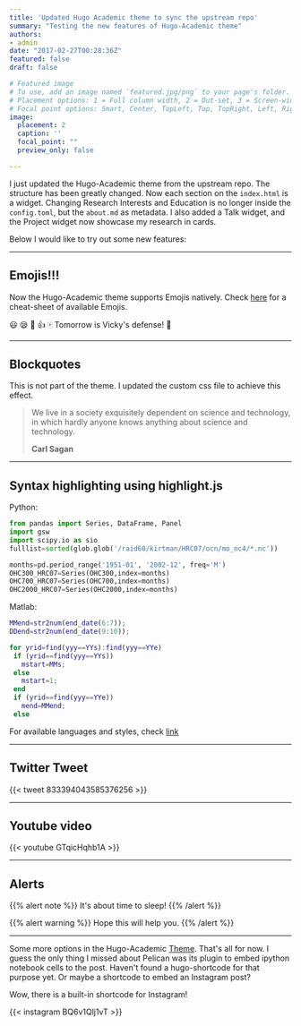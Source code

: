 ```yaml
---
title: 'Updated Hugo Academic theme to sync the upstream repo'
summary: "Testing the new features of Hugo-Academic theme"
authors:
- admin
date: "2017-02-27T00:28:36Z"
featured: false
draft: false

# Featured image
# To use, add an image named `featured.jpg/png` to your page's folder.
# Placement options: 1 = Full column width, 2 = Out-set, 3 = Screen-width
# Focal point options: Smart, Center, TopLeft, Top, TopRight, Left, Right, BottomLeft, Bottom, BottomRight
image:
  placement: 2
  caption: ''
  focal_point: ""
  preview_only: false

---
```


I just updated the Hugo-Academic theme from the upstream repo. The structure has been greatly changed. Now each section on the `index.html` is a widget. Changing Research Interests and Education is no longer inside the `config.toml`, but the `about.md` as metadata. I also added a Talk widget, and the Project widget now showcase my research in cards. 

Below I would like to try out some new features:

-------

## Emojis!!!
Now the Hugo-Academic theme supports Emojis natively. Check [here](http://www.webpagefx.com/tools/emoji-cheat-sheet/) for a cheat-sheet of available Emojis. 

:smiley:
:sleepy: 
:tennis: 
:thumbsup:
:mahjong:
Tomorrow is Vicky's defense! :date:

-------
## Blockquotes
This is not part of the theme. I updated the custom css file to achieve this effect. 

>We live in a society exquisitely dependent on science and technology, in which hardly anyone knows anything about science and technology. 
>
>**Carl Sagan**

-------
## Syntax highlighting using highlight.js
Python:

```python
from pandas import Series, DataFrame, Panel
import gsw
import scipy.io as sio
fulllist=sorted(glob.glob('/raid60/kirtman/HRC07/ocn/mo_nc4/*.nc'))

months=pd.period_range('1951-01', '2002-12', freq='M') 
OHC300_HRC07=Series(OHC300,index=months)
OHC700_HRC07=Series(OHC700,index=months)
OHC2000_HRC07=Series(OHC2000,index=months)
```

Matlab:

```matlab
MMend=str2num(end_date(6:7)); 
DDend=str2num(end_date(9:10));

for yrid=find(yyy==YYs):find(yyy==YYe)
 if (yrid==find(yyy==YYs))
   mstart=MMs;
 else
   mstart=1;
 end
 if (yrid==find(yyy==YYe))
   mend=MMend;
 else
```

For available languages and styles, check [link](https://highlightjs.org/static/demo/)

------
## Twitter Tweet
{{< tweet 833394043585376256 >}}

------
## Youtube video
{{< youtube GTqicHqhb1A >}}

------
## Alerts
{{% alert note %}}
It's about time to sleep!
{{% /alert %}}

{{% alert warning %}}
Hope this will help you.
{{% /alert %}}

-----
Some more options in the Hugo-Academic [Theme](https://gcushen.github.io/hugo-academic-demo/post/managing-content/). That's all for now. I guess the only thing I missed about Pelican was its plugin to embed ipython notebook cells to the post. Haven't found a hugo-shortcode for that purpose yet. Or maybe a shortcode to embed an Instagram post?

Wow, there is a built-in shortcode for Instagram!

{{< instagram BQ6v1Qlj1vT >}}
